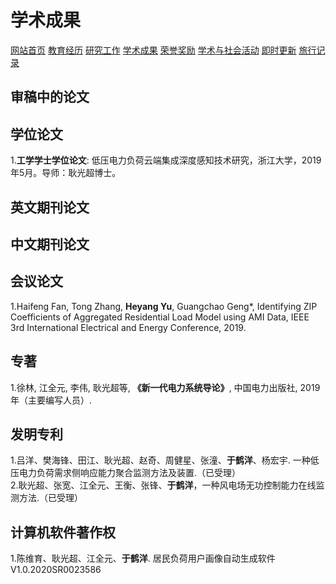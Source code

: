 # 学术成果
<a href="/index.html">网站首页</a>
<a href="/jiaoyu.html">教育经历</a>
<a href="/yanjiugongzuo.html">研究工作</a>
<a href="/xueshuchengguo.html">学术成果</a>
<a href="/rongyujiangli.html">荣誉奖励</a>
<a href="/xueshuhuodong.html">学术与社会活动</a>
<a href="/jishigengxin.html">即时更新</a>
<a href="/qita.html">旅行记录</a>

## 审稿中的论文

## 学位论文
1.**工学学士学位论文**: 低压电力负荷云端集成深度感知技术研究，浙江大学，2019年5月。导师：耿光超博士。

## 英文期刊论文

## 中文期刊论文

## 会议论文
1.Haifeng Fan, Tong Zhang, **Heyang Yu**, Guangchao Geng*, Identifying ZIP Coefficients of Aggregated Residential Load Model using AMI Data, IEEE 3rd International Electrical and Energy Conference, 2019.

## 专著
1.徐林, 江全元, 李伟, 耿光超等, **《新一代电力系统导论》**, 中国电力出版社, 2019年（主要编写人员）.

## 发明专利
1.吕洋、樊海锋、田江、耿光超、赵奇、周健星、张潼、**于鹤洋**、杨宏宇. 一种低压电力负荷需求侧响应能力聚合监测方法及装置.（已受理）
<br/>2.耿光超、张宽、江全元、王衡、张锋、**于鹤洋**，一种风电场无功控制能力在线监测方法.（已受理）

## 计算机软件著作权
1.陈维育、耿光超、江全元、**于鹤洋**. 居民负荷用户画像自动生成软件V1.0.2020SR0023586
